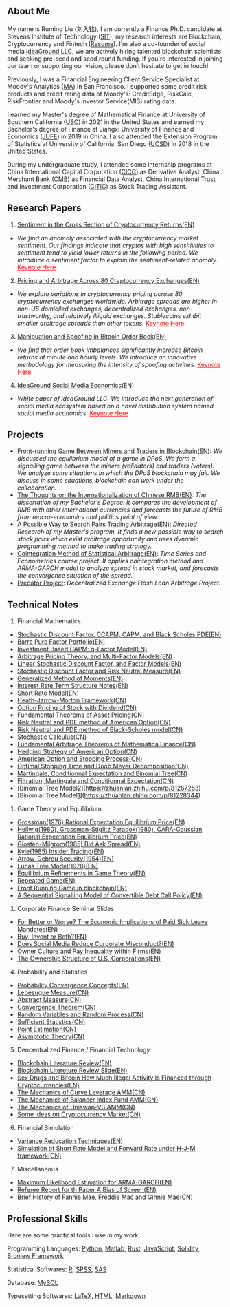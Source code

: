 ## About Me

My name is Ruming Liu (刘入铭), I am currently a Finance Ph.D. candidate at Stevens Institute of Technology ([SIT](https://www.stevens.edu)), my research interests are Blockchain, Cryptocurrency and Fintech ([Resume](https://github.com/ronming1303/Ruming-Liu-PDF-Document/blob/main/050125Ruming_Liu_Resume.pdf)). I'm also a co-founder of social media [ideaGround LLC](https://ideaground.github.io), we are actively hiring talented blockchain scientists and seeking pre-seed and seed round funding. If you're interested in joining our team or supporting our vision, please don’t hesitate to get in touch!

Previously, I was a Financial Engineering Client Service Specialist at Moody's Analytics ([MA](https://www.moodysanalytics.com)) in San Francisco. I supported some credit risk products and credit rating data of Moody's: CreditEdge, RiskCalc, RiskFrontier and Moody's Investor Service(MIS) rating data. 

I earned my Master's degree of Mathematical Finance at University of Southern California ([USC](https://www.usc.edu)) in 2021 in the United States and earned my Bachelor's degree of Finance at Jiangxi University of Finance and Economics ([JUFE](http://english.jxufe.edu.cn)) in 2019 in China. I also attended the Extension Program of Statistics at University of California, San Diego ([UCSD](https://ucsd.edu)) in 2018 in the United States.

During my undergraduate study, I attended some internship programs at China International Capital Corporation ([CICC](https://en.cicc.com)) as Derivative Analyst, China Merchant Bank ([CMB](https://english.cmbchina.com)) as Financial Data Analyst, China International Trust and Investment Corporation ([CITIC](https://www.citic.com/en/#Businesses)) as Stock Trading Assistant. 
 
<!-- ## Projects and Articles
I am quite interested in quantitaive investment, quantitative risk management and decentralized finance topics. I wrote some articles (Including Financial Mathematics, Statistics, Probability, Defi, Simulation, etc) during the past few years, some of them are wrote in Chinese and published on [Zhihu](https://www.zhihu.com/people/liu-ru-ming-8/posts), the rest are wrote in English and can be found in my [Github repository](https://github.com/ronming1303/Ruming-Liu-PDF-Document). I also did some academic projects during my University study. These projects and articles can also be found below.  -->

## Research Papers
1. [Sentiment in the Cross Section of Cryptocurrency Returns(EN)](https://papers.ssrn.com/sol3/papers.cfm?abstract_id=4941032)
- _We find an anomoly associated with the cryptocurrency market sentiment. Our findings indicate that cryptos with high sensitivities to sentiment tend to yield lower returns in the following period. We introduce a sentiment factor to explain the sentiment-related anomoly._ [<span style="color: red"><u>Keynote Here</u></span>](https://github.com/ronming1303/Ruming-Liu-PDF-Document/blob/main/CryptoSentiment_FMA2024.pdf)
<!-- 1. Qualified for Best Paper Award at 2024 International Conference of Taiwan Finance Association \(declined by authors due to adherence to publication restrictions\) -->
2. [Pricing and Arbitrage Across 80 Cryptocurrency Exchanges(EN)](https://papers.ssrn.com/sol3/papers.cfm?abstract_id=4816710#paper-references-widget)
- _We explore variations in cryptocurrency pricing across 80 cryptocurrency exchanges worldwide. Arbitrage spreads are higher in non-US domiciled exchanges, decentralized exchanges, non-trustworthy, and relatively illiquid exchanges. Stablecoins exhibit smaller arbitrage spreads than other tokens._ [<span style="color: red"><u>Keynote Here</u></span>](https://github.com/ronming1303/Ruming-Liu-PDF-Document/blob/main/CryptoExchangeArbitrage.pdf)

3. [Manipuation and Spoofing in Bitcoin Order Book(EN)]()
- _We find that order book imbalances significantly increase Bitcoin returns at minute and hourly levels. We introduce an innovative methodology for measuring the intensity of spoofing activities._ [<span style="color: red"><u>Keynote Here</u></span>](https://github.com/ronming1303/Ruming-Liu-PDF-Document/blob/main/CryptoSpoofing_slide.pdf)

4. [IdeaGround Social Media Economics(EN)](https://papers.ssrn.com/sol3/papers.cfm?abstract_id=4900702)
- _White paper of ideaGround LLC. We introduce the next generation of social media ecosystem based on a novel distribution system named social media economics._ [<span style="color: red"><u>Keynote Here</u></span>](https://github.com/ronming1303/Ruming-Liu-PDF-Document/blob/main/ideaGround%20Slide.pdf)

## Projects
- [Front-running Game Between Miners and Traders in Blockchain(EN)](https://github.com/ronming1303/Ruming-Liu-PDF-Document/blob/main/Front_running_Game_in_Blockchain.pdf): _We discussed the equlibrium model of a game in DPoS. We form a signalling game between the miners (validators) and traders (voters). We analyze some situations in which the DPoS blockchain may fail. We discuss in some situations, blockchain can work under the collaboration._
- [The Thoughts on the Internationalization of Chinese RMB(EN)](https://github.com/ronming1303/Ruming-Liu-PDF-Document/blob/main/Toughts%20on%20the%20Internationalization%20of%20Chinese%20RMB%20%7C%20Ruming%20Liu.pdf): 
_The dissertation of my Bachelor's Degree. It compares the development of RMB with other international currencies and forecasts the future of RMB from macro-economics and politics point of view._
- [A Possible Way to Search Pairs Trading Arbitrage(EN)](https://github.com/ronming1303/Ruming-Liu-PDF-Document/blob/main/A%20Possible%20Way%20to%20Search%20Pairs%20Trading%20Arbitrage.pdf):
_Directed Research of my Master's program. It finds a new possible way to search stock pairs which exist arbitrage opportunity and uses dynamic programming method to make trading strategy._
- [Cointegration Method of Statistical Arbitrage(EN)](https://github.com/ronming1303/Ruming-Liu-PDF-Document/blob/main/Cointegration%20Method%20of%20Pairs%20Trading.pdf):
_Time Series and Econometrics course project. It applies cointegration method and ARMA-GARCH model to analyze spread in stock market, and forecasts the convergence situation of the spread._
- [Predator Project](https://github.com/ronming1303/Predator): _Decentralized Exchange Flash Loan Arbitrage Project._

## Technical Notes
1. Financial Mathematics
- [Stochastic Discount Factor, CCAPM, CAPM, and Black Scholes PDE(EN)](https://github.com/ronming1303/Ruming-Liu-PDF-Document/blob/main/Link_of_Stochastic_Discount_Factor__Black_Scholes__CAPM_and_CCAPM.pdf)
- [Barra Pure Factor Portfolio(EN)](https://github.com/ronming1303/Ruming-Liu-PDF-Document/blob/main/Barra_Pure_Factor_Portfolio.pdf)
- [Investment Based CAPM: q-Factor Model(EN)](https://github.com/ronming1303/Ruming-Liu-PDF-Document/blob/main/Investment_based_CAPM__q_Factor_Model.pdf)
- [Arbitrage Pricing Theory, and Multi-Factor Models(EN)](https://github.com/ronming1303/Ruming-Liu-PDF-Document/blob/main/Arbitrage_Pricing_Theory_and_Muti_Factor_Model.pdf)
- [Linear Stochastic Discount Factor, and Factor Models(EN)](https://github.com/ronming1303/Ruming-Liu-PDF-Document/blob/main/Factor_Model_and_Linear_Stochastic_Discount_Factor.pdf)
- [Stochastic Discount Factor and Risk Neutral Measure(EN)](https://github.com/ronming1303/Ruming-Liu-PDF-Document/blob/main/Stochastic_Discount_Factor___Risk_Neutral_Measure.pdf)
- [Generalized Method of Moments(EN)](https://github.com/ronming1303/Ruming-Liu-PDF-Document/blob/main/Generalized_Method_of_Moments.pdf)
- [Interest Rate Term Structure Notes(EN)](https://github.com/ronming1303/Ruming-Liu-PDF-Document/blob/main/interest%20rate%20term-structure.pdf)
- [Short Rate Model(EN)](https://zhuanlan.zhihu.com/p/110055526)
- [Heath-Jarrow-Morton Framework(CN)](https://zhuanlan.zhihu.com/p/112844939)
- [Option Pricing of Stock with Dividend(CN)](https://zhuanlan.zhihu.com/p/107332780)
- [Fundamental Theorems of Asset Pricing(CN)](https://zhuanlan.zhihu.com/p/106374643)
- [Risk Neutral and PDE method of American Option(CN)](https://zhuanlan.zhihu.com/p/105325456)
- [Risk Neutral and PDE method of Black-Scholes model(CN)](https://zhuanlan.zhihu.com/p/96875039)
- [Stochastic Calculus(CN)](https://zhuanlan.zhihu.com/p/96729991)
- [Fundamental Arbitrage Theorems of Mathematica Finance(CN)](https://zhuanlan.zhihu.com/p/86038736)
- [Hedging Strategy of American Option(CN)](https://zhuanlan.zhihu.com/p/85319326)
- [American Option and Stopping Process(CN)](https://zhuanlan.zhihu.com/p/82860673)
- [Optimal Stopping Time and Doob Meyer Decomposition(CN)](https://zhuanlan.zhihu.com/p/84907455)
- [Martingale, Conditionnal Expectation and Binomial Tree(CN)](https://zhuanlan.zhihu.com/p/83833362)
- [Filtration, Martingale and Conditionnal Expectation(CN)](https://zhuanlan.zhihu.com/p/83314877)
- [Binomial Tree Model[2](CN)](https://zhuanlan.zhihu.com/p/81267253)
- [Binomial Tree Model[1](CN)](https://zhuanlan.zhihu.com/p/81228344)

1. Game Theory and Equilibrium
- [Grossman(1976) Rational Expectation Equilibrium Price(EN)](https://github.com/ronming1303/Ruming-Liu-PDF-Document/blob/main/Grossman_1976_.pdf)
- [Hellwig(1980), Grossman-Stiglitz Paradox(1980), CARA-Gaussian Rational Expectation Equilibrium Price(EN)](https://github.com/ronming1303/Ruming-Liu-PDF-Document/blob/main/Grossman_Stiglitz_1980_.pdf)
- [Glosten-Milgrom(1985) Bid Ask Spread(EN)](https://github.com/ronming1303/Ruming-Liu-PDF-Document/blob/main/Glosten_Milgrom_1985_.pdf)
- [Kyle(1985) Insider Trading(EN)](https://github.com/ronming1303/Ruming-Liu-PDF-Document/blob/main/Kyle_1985_.pdf)
- [Arrow-Debreu Security(1954)(EN)](https://github.com/ronming1303/Ruming-Liu-PDF-Document/blob/main/Arrow_Debreu_Market.pdf)
- [Lucas Tree Model(1978)(EN)](https://github.com/ronming1303/Ruming-Liu-PDF-Document/blob/main/LucasAssetPrice.pdf)
- [Equilibrium Refinements in Game Theory(EN)](https://github.com/ronming1303/Ruming-Liu-PDF-Document/blob/main/GameTheoryNote.pdf)
- [Repeated Game(EN)](https://github.com/ronming1303/Ruming-Liu-PDF-Document/blob/main/GameTheoryNote2.pdf)
- [Front Running Game in blockchain(EN)](https://github.com/ronming1303/Ruming-Liu-PDF-Document/blob/main/Front_running_Game_in_Blockchain.pdf)
- [A Sequential Signalling Model of Convertible Debt Call Policy(EN)](https://github.com/ronming1303/Ruming-Liu-PDF-Document/blob/main/A_Sequential_Signaling_Model_of_Convertible_Debt_Call_Policy.pdf)

1. Corporate Finance Seminar Slides
- [For Better or Worse? The Economic Implications of Paid Sick Leave Mandates(EN)](https://github.com/ronming1303/Ruming-Liu-PDF-Document/blob/main/Paid_Sick_Leave_Mandates_Review.pdf)
- [Buy, Invent or Both?(EN)](https://github.com/ronming1303/Ruming-Liu-PDF-Document/blob/main/Buy__Invent_or_Both_.pdf)
- [Does Social Media Reduce Corporate Misconduct?(EN)](https://github.com/ronming1303/Ruming-Liu-PDF-Document/blob/main/Does_Social_Media_Reduce_Misconduct_.pdf)
- [Owner Culture and Pay Inequality within Firms(EN)](https://github.com/ronming1303/Ruming-Liu-PDF-Document/blob/main/Owner_Culture_and_Pay_Inequality_within_Firms.pdf)
- [The Ownership Structure of U.S. Corporations(EN)](https://github.com/ronming1303/Ruming-Liu-PDF-Document/blob/main/The_Ownership_Structure_of_U_S__corporations.pdf)


4. Probability and Statistics
- [Probability Convergence Concepts(EN)](https://zhuanlan.zhihu.com/p/164667409)
- [Lebesugue Measure(CN)](https://zhuanlan.zhihu.com/p/338600430)
- [Abstract Measure(CN)](https://zhuanlan.zhihu.com/p/340521567)
- [Convergence Theorem(CN)](https://zhuanlan.zhihu.com/p/345848527)
- [Random Variables and Random Process(CN)](https://zhuanlan.zhihu.com/p/89399400)
- [Sufficient Statistics(CN)](https://zhuanlan.zhihu.com/p/407004295)
- [Point Estimation(CN)](https://zhuanlan.zhihu.com/p/407004295)
- [Asymptotic Theory(CN)](https://zhuanlan.zhihu.com/p/408169919)

5. Dencentralized Finance / Financial Technology
- [Blockchain Literature Review(EN)](https://github.com/ronming1303/Ruming-Liu-PDF-Document/blob/main/blockchain_review.pdf)
- [Blockchain Litereture Review Slide(EN)](https://github.com/ronming1303/Ruming-Liu-PDF-Document/blob/main/critical_research.pdf)
- [Sex Drugs and Bitcoin How Much Illegal Activity Is Financed through Cryptocurrencies(EN)](https://github.com/ronming1303/Ruming-Liu-PDF-Document/blob/main/Sex__Drugs__and_Bitcoin__How_Much_Illegal_Activity_Is_Financed_through_Cryptocurrencies.pdf)
- [The Mechanics of Curve Leverage AMM(CN)](https://zhuanlan.zhihu.com/p/407655879)
- [The Mechanics of Balancer Index Fund AMM(CN)](https://zhuanlan.zhihu.com/p/165444323)
- [The Mechanics of Uniswap-V3 AMM(CN)](https://zhuanlan.zhihu.com/p/87243177)
- [Some Ideas on Cryptocurrency Market(CN)](https://zhuanlan.zhihu.com/p/383499265)

6. Financial Simulation
- [Variance Reducation Techniques(EN)](https://github.com/ronming1303/Ruming-Liu-PDF-Document/blob/main/Variance_Reduction_Techniques.pdf)
- [Simulation of Short Rate Model and Forward Rate under H-J-M framework(CN)](https://github.com/ronming1303/Ruming-Liu-PDF-Document/blob/main/Short%20Rate%20Simulation.pdf)


7. Miscellaneous
- [Maximum Likelihood Estimation for ARMA-GARCH(EN)](https://zhuanlan.zhihu.com/p/266329597)
- [Referee Report for th Paper A Bias of Screen(EN)](https://github.com/ronming1303/Ruming-Liu-PDF-Document/blob/main/Referee%20of%20Econ504%20Paper%20Ruming%20Liu_2848262948.pdf)
- [Brief History of Fannie Mae, Freddie Mac and Ginnie Mae(CN)](https://zhuanlan.zhihu.com/p/80399531) 

## Professional Skills
Here are some practical tools I use in my work.

Programming Languages: [Python](https://www.python.org), [Matlab](https://www.mathworks.com/products/matlab.html), [Rust](https://www.rust-lang.org), [JavaScript](), [Solidity](https://docs.soliditylang.org/en/v0.8.11/), [Broniew Framework](https://eth-brownie.readthedocs.io/en/stable/)

Statistical Softwares: [R](https://www.r-project.org), [SPSS](https://www.ibm.com/products/spss-statistics), [SAS](https://www.sas.com/en_us/home.html)

Database: [MySQL](https://www.mysql.com)

Typesetting Softwares: [LaTeX](https://www.latex-project.org), [HTML](https://developer.mozilla.org/en-US/docs/Web/HTML), [Markdown](https://docs.github.com/en/github/writing-on-github/getting-started-with-writing-and-formatting-on-github/basic-writing-and-formatting-syntax)
